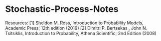 # Stochastic-Process-Notes

Resources:
[1]  Sheldon M. Ross, Introduction to Probability Models, Academic Press; 12th edition (2019)
[2]  Dimitri P. Bertsekas , John N. Tsitsiklis, Introduction to Probability, Athena Scientific; 2nd Edition (2008)

